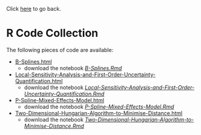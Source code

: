 Click [here](./) to go back.

# R Code Collection

The following pieces of code are available:

- [B-Splines.html](R-Code-Collection/B-Splines.html)
  - download the notebook *[B-Splines.Rmd](R-Code-Collection/B-Splines.Rmd)*
- [Local-Sensitivity-Analysis-and-First-Order-Uncertainty-Quantification.html](R-Code-Collection/Local-Sensitivity-Analysis-and-First-Order-Uncertainty-Quantification.html)
  - download the notebook *[Local-Sensitivity-Analysis-and-First-Order-Uncertainty-Quantification.Rmd](R-Code-Collection/Local-Sensitivity-Analysis-and-First-Order-Uncertainty-Quantification.Rmd)*
- [P-Spline-Mixed-Effects-Model.html](R-Code-Collection/P-Spline-Mixed-Effects-Model.html)
  - download the notebook *[P-Spline-Mixed-Effects-Model.Rmd](R-Code-Collection/P-Spline-Mixed-Effects-Model.Rmd)*
- [Two-Dimensional-Hungarian-Algorithm-to-Minimise-Distance.html](R-Code-Collection/Two-Dimensional-Hungarian-Algorithm-to-Minimise-Distance.html)
  - download the notebook *[Two-Dimensional-Hungarian-Algorithm-to-Minimise-Distance.Rmd](R-Code-Collection/Two-Dimensional-Hungarian-Algorithm-to-Minimise-Distance.Rmd)*

